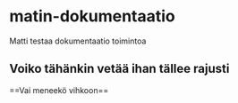# matin-dokumentaatio
Matti testaa dokumentaatio toimintoa

## Voiko tähänkin vetää ihan tällee rajusti

==Vai meneekö vihkoon==
